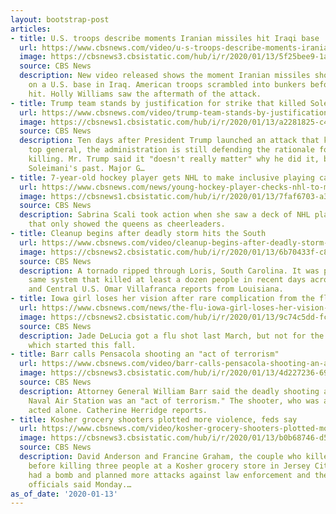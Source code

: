 ```yaml
---
layout: bootstrap-post
articles:
- title: U.S. troops describe moments Iranian missiles hit Iraqi base
  url: https://www.cbsnews.com/video/u-s-troops-describe-moments-iranian-missiles-hit-iraqi-base/
  image: https://cbsnews3.cbsistatic.com/hub/i/r/2020/01/13/5f25bee9-1abf-412f-9531-5f37833601af/thumbnail/1200x630/87a75d4d8a91bf8544c971d321154d07/0113-en-asadbase-williams-2007594-640x360.jpg
  source: CBS News
  description: New video released shows the moment Iranian missiles showered down
    on a U.S. base in Iraq. American troops scrambled into bunkers before the missiles
    hit. Holly Williams saw the aftermath of the attack.
- title: Trump team stands by justification for strike that killed Soleimani
  url: https://www.cbsnews.com/video/trump-team-stands-by-justification-for-strike-that-killed-soleimani/
  image: https://cbsnews1.cbsistatic.com/hub/i/r/2020/01/13/a2281825-c428-4729-b596-88c8b1a4855c/thumbnail/1200x630/6955a283289125bcb5e83080286cbde6/0113-en-iranintelligence-garrett-2007586-640x360.jpg
  source: CBS News
  description: Ten days after President Trump launched an attack that killed Iran's
    top general, the administration is still defending the rationale for his targeted
    killing. Mr. Trump said it "doesn't really matter" why he did it, because of Qasem
    Soleimani's past. Major G…
- title: 7-year-old hockey player gets NHL to make inclusive playing cards
  url: https://www.cbsnews.com/news/young-hockey-player-checks-nhl-to-make-playing-cards-more-inclusive-2020-01-13/
  image: https://cbsnews1.cbsistatic.com/hub/i/r/2020/01/13/7faf6703-a3c9-47c1-990a-d643848cbced/thumbnail/1200x630/af378b80ad770a7639c9cd5c01d4a0fc/hockey-card-girl-so-sxs-frame-42786.jpg
  source: CBS News
  description: Sabrina Scali took action when she saw a deck of NHL playing cards,
    that only showed the queens as cheerleaders.
- title: Cleanup begins after deadly storm hits the South
  url: https://www.cbsnews.com/video/cleanup-begins-after-deadly-storm-hits-the-south/
  image: https://cbsnews2.cbsistatic.com/hub/i/r/2020/01/13/6b70433f-c86a-4566-8ecb-7ac9e2d2915a/thumbnail/1200x630/a01515dd0caef81469532369c71eefae/0113-en-stormdeaths-villafranca-2007578-640x360.jpg
  source: CBS News
  description: A tornado ripped through Loris, South Carolina. It was part of the
    same system that killed at least a dozen people in recent days across the South
    and Central U.S. Omar Villafranca reports from Louisiana.
- title: Iowa girl loses her vision after rare complication from the flu
  url: https://www.cbsnews.com/news/the-flu-iowa-girl-loses-her-vision-after-rare-complication-2020-01-13/
  image: https://cbsnews2.cbsistatic.com/hub/i/r/2020/01/13/9c74c5dd-fc2c-47c4-993c-0450ed2b8c97/thumbnail/1200x630/ba00a2c126195fa6fe9d5ff7b90aee09/jade.png
  source: CBS News
  description: Jade DeLucia got a flu shot last March, but not for the current season
    which started this fall.
- title: Barr calls Pensacola shooting an "act of terrorism"
  url: https://www.cbsnews.com/video/barr-calls-pensacola-shooting-an-act-of-terrorism/
  image: https://cbsnews3.cbsistatic.com/hub/i/r/2020/01/13/4d227236-69af-4c73-a167-604fc02daef2/thumbnail/1200x630/66463098b31e8ad2a4803e7ad6d54b7f/0113-en-barrsaudistudents-herridge-2007569-640x360.jpg
  source: CBS News
  description: Attorney General William Barr said the deadly shooting at the Pensacola
    Naval Air Station was an "act of terrorism." The shooter, who was a Saudi national,
    acted alone. Catherine Herridge reports.
- title: Kosher grocery shooters plotted more violence, feds say
  url: https://www.cbsnews.com/video/kosher-grocery-shooters-plotted-more-violence-feds-say-2020-01-13/
  image: https://cbsnews3.cbsistatic.com/hub/i/r/2020/01/13/b0b68746-d58c-4a1f-8874-32ba11fa9708/thumbnail/1200x630/47116bf33b24969dd2d689110cf28505/cbsn-fusion-kosher-grocery-shooters-plotted-more-violence-feds-say-2020-01-13-thumbnail-436283-640x360.jpg
  source: CBS News
  description: David Anderson and Francine Graham, the couple who killed an officer
    before killing three people at a Kosher grocery store in Jersey City in December,
    had a bomb and planned more attacks against law enforcement and the Jewish community,
    officials said Monday.…
as_of_date: '2020-01-13'
---
```


